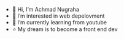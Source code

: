 - 👋 Hi, I’m Achmad Nugraha
- 👀 I’m interested in web depelovment
- 🌱 I’m currently learning from youtube
- ⭐ My dream is to become a front end dev

<!---
Achmadnugraha11/Achmadnugraha11 is a ✨ special ✨ repository because its `README.md` (this file) appears on your GitHub profile.
You can click the Preview link to take a look at your changes.
--->
